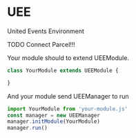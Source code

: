# UEE
United Events Environment

TODO Connect Parcel!!!

Your module should to extend UEEModule.

```javascript
class YourModule extends UEEModule {

}
```

And your module send UEEManager to run
```javascript
import YourModule from 'your-module.js'
const manager = new UEEManager
manager.initModule(YourModule)
manager.run()
```